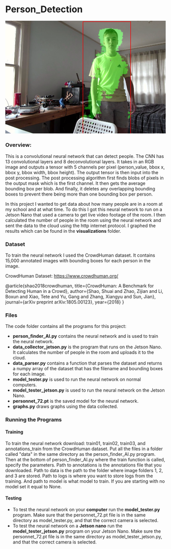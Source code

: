 # Person_Detection
 
![PersonDetectorNet in action](demo_person_detector_net.jpg)

### Overview:
This is a convolutional neural network that can detect people. The CNN has 13 convolutional layers and 8 deconvolutional layers. It takes in an RGB image and outputs a tensor with 5 channels per pixel (person_value, bbox x, bbox y, bbox width, bbox height). The output tensor is then input into the post processing. The post processing algorithm first finds blobs of pixels in the output mask which is the first channel. It then gets the average bounding box per blob. And finally, it deletes any overlapping bounding boxes to prevent there being more than one bounding box per person.

In this project I wanted to get data about how many people are in a room at my school and at what time. To do this I got this neural network to run on a Jetson Nano that used a camera to get live video footage of the room. I then calculated the number of people in the room using the neural network and sent the data to the cloud using the http internet protocol. I graphed the results which can be found in the **visualizations** folder.

### Dataset
To train the neural network I used the CrowdHuman dataset. It contains 15,000 annotated images with bounding boxes for each person in the image.

CrowdHuman Dataset: https://www.crowdhuman.org/

@article{shao2018crowdhuman,
    title={CrowdHuman: A Benchmark for Detecting Human in a Crowd},
    author={Shao, Shuai and Zhao, Zijian and Li, Boxun and Xiao, Tete and Yu, Gang and Zhang, Xiangyu and Sun, Jian},
    journal={arXiv preprint arXiv:1805.00123},
    year={2018}
  }
  
### Files
The code folder contains all the programs for this project:
* **person_finder_AI.py** contains the neural network and is used to train the neural network.
* **data_collector_jetson.py** is the program that runs on the Jetson Nano. It calculates the number of people in the room and uploads it to the cloud.
* **data_parser.py** contains a function that parses the dataset and returns a numpy array of the dataset that has the filename and bounding boxes for each image.
* **model_tester.py** is used to run the neural network on normal computers.
* **model_tester_jetson.py** is used to run the neural network on the Jetson Nano.
* **personnet_72.pt** is the saved model for the neural network.
* **graphs.py** draws graphs using the data collected.

### Running the Programs
#### Training
To train the neural network download: train01, train02, train03, and annotations_train from the CrowdHuman dataset. Put all the files in a folder called "data" in the same directory as the person_finder_AI.py program. Then at the bottom of person_finder_AI.py where the train function is called, specify the parameters. Path to annotations is the annotations file that you downloaded. Path to data is the path to the folder where image folders 1, 2, and 3 are stored. Path to logs is where you want to store logs from the training. And path to model is what model to train. If you are starting with no model set it equal to None.
#### Testing
* To test the neural network on your **computer** run the **model_tester.py** program. Make sure that the personnet_72.pt file is in the same directory as model_tester.py, and that the correct camera is selected.
* To test the neural network on a **Jetson nano** run the **model_tester_jetson.py** program on your Jetson Nano. Make sure the personnet_72.pt file is in the same directory as model_tester_jetson.py, and that the correct camera is selected.
